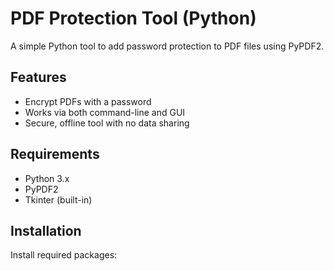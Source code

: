 # PDF Protection Tool (Python)

A simple Python tool to add password protection to PDF files using PyPDF2.

## Features

- Encrypt PDFs with a password
- Works via both command-line and GUI
- Secure, offline tool with no data sharing

## Requirements

- Python 3.x
- PyPDF2
- Tkinter (built-in)

## Installation

Install required packages:

